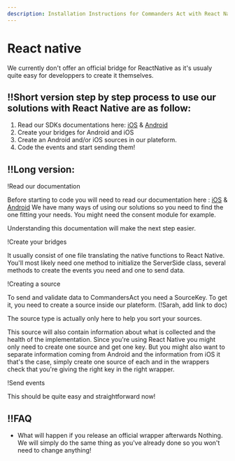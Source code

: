 ```yaml
---
description: Installation Instructions for Commanders Act with React Native.
---
```


# React native

We currently don't offer an official bridge for ReactNative as it's usualy quite easy for developpers to create it themselves.

!!Short version step by step process to use our solutions with React Native are as follow:
------------

1.  Read our SDKs documentations here: [iOS](https://github.com/CommandersAct/iOSV5) & [Android](https://github.com/CommandersAct/AndroidV5)
2.  Create your bridges for Android and iOS
3.  Create an Android and/or iOS sources in our plateform.
4.  Code the events and start sending them!

!!Long version:
--------

!Read our documentation

Before starting to code you will need to read our documentation here : [iOS](https://github.com/CommandersAct/iOSV5) & [Android](https://github.com/CommandersAct/AndroidV5)
We have many ways of using our solutions so you need to find the one fitting your needs.
You might need the consent module for example.

Understanding this documentation will make the next step easier.

!Create your bridges

It usually consist of one file translating the native functions to React Native.
You'll most likely need one method to initialize the ServerSide class, several methods to create the events you need and one to send data.

!Creating a source

To send and validate data to CommandersAct you need a SourceKey. To get it, you need to create a source inside our plateform.
(!Sarah, add link to doc)

The source type is actually only here to help you sort your sources.

This source will also contain information about what is collected and the health of the implementation.
Since you're using React Native you might only need to create one source and get one key. But you might also want to separate information coming from Android and the information from iOS it that's the case, simply create one source of each and in the wrappers check that you're giving the right key in the right wrapper.

!Send events

This should be quite easy and straightforward now!

!!FAQ
------

- What will happen if you release an official wrapper afterwards
Nothing. We will simply do the same thing as you've already done so you won't need to change anything!

